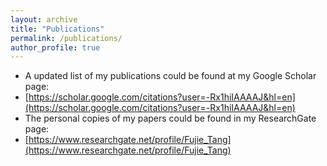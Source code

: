 ```yaml
---
layout: archive
title: "Publications"
permalink: /publications/
author_profile: true
---
```


* A updated list of my publications could be found at my Google Scholar page:
 * [https://scholar.google.com/citations?user=-Rx1hiIAAAAJ&hl=en](https://scholar.google.com/citations?user=-Rx1hiIAAAAJ&hl=en) 
* The personal copies of my papers could be found in my ResearchGate page:
 * [https://www.researchgate.net/profile/Fujie_Tang](https://www.researchgate.net/profile/Fujie_Tang)
